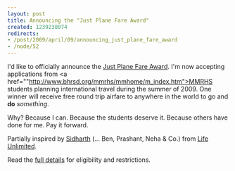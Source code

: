 ```yaml
--- 
layout: post
title: Announcing the "Just Plane Fare Award"
created: 1239238074
redirects:
- /post/2009/april/09/announcing_just_plane_fare_award
- /node/52
---
```

I'd like to officially announce the <a href="/just_plane_fare_award">Just Plane Fare Award</a>. I'm now accepting applications from <a href=""http://www.bhrsd.org/mmrhs/mmhome/m_index.htm">MMRHS</a> students planning international travel during the summer of 2009. One winner will receive free round trip airfare to anywhere in the world to go and <strong>do</strong> <em>something</em>.

Why? Because I can. Because the students deserve it. Because others have done for me. Pay it forward.

Partially inspired by <a href="http://jaggi.name/">Sidharth</a> (... Ben, Prashant, Neha & Co.) from <a href="http://www.lifeunlimited.org.in/">Life Unlimited</a>.

Read the <a href="/just_plane_fare_award">full details</a> for eligibility and restrictions.
